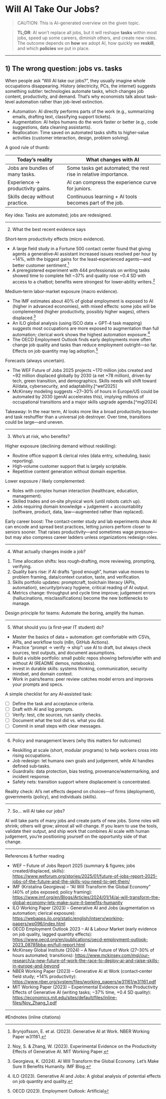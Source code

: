 # Will AI Take Our Jobs?  

>CAUTION: This is AI-generated overview on the given topic.

> **TL;DR**: AI won’t replace all jobs, but it will reshape **tasks** within most jobs, speed up some careers, diminish others, and create new roles. The outcome depends on **how** we adopt AI, how quickly we **reskill**, and which **policies** we put in place.

---

## 1) The wrong question: jobs vs. tasks

When people ask “Will AI take our jobs?”, they usually imagine whole occupations disappearing. History (electricity, PCs, the internet) suggests something subtler: technologies automate tasks, which changes job content, productivity, and demand. That’s why economists talk about task-level automation rather than job-level extinction.

- Automation: AI directly performs parts of the work (e.g., summarizing emails, drafting text, classifying support tickets).  
- Augmentation: AI helps humans do the work faster or better (e.g., code suggestions, data cleaning assistants).  
- Reallocation: Time saved on automated tasks shifts to higher‑value activities (customer interaction, design, problem solving).

A good rule of thumb:

| Today’s reality | What changes with AI |
|---|---|
| Jobs are bundles of many tasks. | Some tasks get automated; the rest rise in relative importance. |
| Experience → productivity gains. | AI can compress the experience curve for juniors. |
| Skills decay without practice. | Continuous learning + AI tools becomes part of the job. |

Key idea: Tasks are automated; jobs are redesigned.

---

2) What the best recent evidence says

Short‑term productivity effects (micro evidence).  
- A large field study in a Fortune 500 contact center found that giving agents a generative‑AI assistant increased issues resolved per hour by ~14%, with the biggest gains for the least‑experienced agents—and better customer sentiment.[^nber]  
- A preregistered experiment with 444 professionals on writing tasks showed time to complete fell ~37% and quality rose ~0.4 SD with access to a chatbot; benefits were strongest for lower‑ability writers.[^noyzhang]

Medium‑term labor‑market exposure (macro evidence).  
- The IMF estimates about 40% of global employment is exposed to AI (higher in advanced economies), with mixed effects: some jobs will be complemented (higher productivity, possibly higher wages), others displaced.[^imfblog]  
- An ILO global analysis (using ISCO data + GPT‑4 task mapping) suggests most occupations are more exposed to augmentation than full automation; clerical work shows the highest automation exposure.[^ilo]  
- The OECD Employment Outlook finds early deployments more often change job quality and tasks than reduce employment outright—so far. Effects on job quantity may lag adoption.[^oecd]

Forecasts (always uncertain).  
- The WEF Future of Jobs 2025 projects ~170 million jobs created and ~92 million displaced globally by 2030 (a net +78 million), driven by tech, green transition, and demographics. Skills needs will shift toward AI/data, cybersecurity, and adaptability.[^wef2025]  
- McKinsey modeling suggests ~27–30% of hours in Europe/US could be automated by 2030 (genAI accelerates this), implying millions of occupational transitions and a major skills upgrade agenda.[^mgi2024]

Takeaway: In the near term, AI looks more like a broad productivity booster and task reshuffler than a universal job destroyer. Over time, transitions could be large—and uneven.

---

3) Who’s at risk, who benefits?

Higher exposure (declining demand without reskilling):  
- Routine office support & clerical roles (data entry, scheduling, basic reporting).  
- High‑volume customer support that is largely scriptable.  
- Repetitive content generation without domain expertise.

Lower exposure / likely complemented:  
- Roles with complex human interaction (healthcare, education, management).  
- Skilled trades and on‑site physical work (until robots catch up).  
- Jobs requiring domain knowledge + judgement + accountability (software, product, data, law—augmented rather than replaced).

Early career boost: The contact‑center study and lab experiments show AI can encode and spread best practices, letting juniors perform closer to seniors sooner. That raises productivity—and sometimes wage pressure—but may also compress career ladders unless organizations redesign roles.

---

4) What actually changes inside a job?

1. Time allocation shifts: less rough‑drafting, more reviewing, prompting, verifying.  
2. Quality bars rise: if AI drafts “good enough”, human value moves to problem framing, data/context curation, taste, and verification.  
3. Skills portfolio updates: promptcraft, toolchain literacy (APIs, automation), security/privacy hygiene, critical reading of AI output.  
4. Metrics change: throughput and cycle time improve; judgement errors (hallucinations, misclassifications) become the new bottlenecks to manage.

Design principle for teams: Automate the boring, amplify the human.

---

5) What should you (a first‑year IT student) do?

- Master the basics of data + automation: get comfortable with CSVs, APIs, and workflow tools (n8n, GitHub Actions).  
- Practice “prompt → verify → ship”: use AI to draft, but always check sources, test outputs, and document assumptions.  
- Build a visible portfolio: small public repos showing before/after with and without AI (README demos, notebooks).  
- Invest in durable skills: systems thinking, communication, security mindset, and domain context.  
- Work in pairs/teams: peer review catches model errors and improves your prompts and specs.  

A simple checklist for any AI‑assisted task:

- [ ] Define the task and acceptance criteria.  
- [ ] Draft with AI and log prompts.  
- [ ] Verify: test, cite sources, run sanity checks.  
- [ ] Document what the tool did vs. what you did.  
- [ ] Commit in small steps with clear messages.  

---

6) Policy and management levers (why this matters for outcomes)

- Reskilling at scale (short, modular programs) to help workers cross into rising occupations.  
- Job redesign: let humans own goals and judgement, while AI handles defined sub‑tasks.  
- Guardrails: data protection, bias testing, provenance/watermarking, and incident response.  
- Safety nets: transition support where displacement is concentrated.  

Reality check: AI’s net effects depend on choices—of firms (deployment), governments (policy), and individuals (skills).

---

7) So… will AI take our jobs?

AI will take parts of many jobs and create parts of new jobs. Some roles will shrink; others will grow; almost all will change. If you learn to use the tools, validate their output, and ship work that combines AI scale with human judgement, you’re positioning yourself on the opportunity side of that change.

---

References & further reading

- WEF – Future of Jobs Report 2025 (summary & figures; jobs created/displaced, skills): https://www.weforum.org/stories/2025/01/future-of-jobs-report-2025-jobs-of-the-future-and-the-skills-you-need-to-get-them/  
- IMF (Kristalina Georgieva) – “AI Will Transform the Global Economy” (40% of jobs exposed; policy framing): https://www.imf.org/en/Blogs/Articles/2024/01/14/ai-will-transform-the-global-economy-lets-make-sure-it-benefits-humanity  
- ILO Working Paper (2023) – Generative AI and Jobs (augmentation vs automation; clerical exposure): https://webapps.ilo.org/static/english/intserv/working-papers/wp096/index.html  
- OECD Employment Outlook 2023 – AI & Labour Market (early evidence on job quality, lagged quantity effects): https://www.oecd.org/en/publications/oecd-employment-outlook-2023_08785bba-en/full-report.html  
- McKinsey Global Institute (2024) – A New Future of Work (27–30% of hours automated; transitions): https://www.mckinsey.com/mgi/our-research/a-new-future-of-work-the-race-to-deploy-ai-and-raise-skills-in-europe-and-beyond  
- NBER Working Paper (2023) – Generative AI at Work (contact‑center field study; +14% productivity): https://www.nber.org/system/files/working_papers/w31161/w31161.pdf  
- MIT Working Paper (2023) – Experimental Evidence on the Productivity Effects of Generative AI (writing tasks; −37% time, +0.4 SD quality): https://economics.mit.edu/sites/default/files/inline-files/Noy_Zhang_1.pdf

---

#Endnotes (inline citations)

[^nber]: Brynjolfsson, E. et al. (2023). Generative AI at Work. NBER Working Paper w31161.  
[^noyzhang]: Noy, S. & Zhang, W. (2023). Experimental Evidence on the Productivity Effects of Generative AI. MIT Working Paper.  
[^imfblog]: Georgieva, K. (2024). AI Will Transform the Global Economy. Let’s Make Sure It Benefits Humanity. IMF Blog.  
[^ilo]: ILO (2023). Generative AI and Jobs: A global analysis of potential effects on job quantity and quality.  
[^oecd]: OECD (2023). Employment Outlook: Artificial
